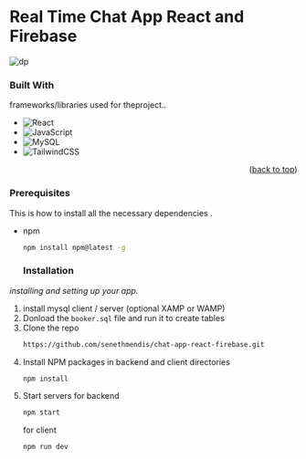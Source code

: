 # Real Time Chat App React and Firebase
![dp](https://github.com/senethmendis/book-app-react-crub-practice/blob/main/client/public/Screenshot%202024-06-30%20180131%20(1).png)

### Built With

 frameworks/libraries used for theproject..


* ![React](https://img.shields.io/badge/react-%2320232a.svg?style=for-the-badge&logo=react&logoColor=%2361DAFB)
* ![JavaScript](https://img.shields.io/badge/javascript-%23323330.svg?style=for-the-badge&logo=javascript&logoColor=%23F7DF1E)
* ![MySQL](https://img.shields.io/badge/mysql-4479A1.svg?style=for-the-badge&logo=mysql&logoColor=white)
* ![TailwindCSS](https://img.shields.io/badge/tailwindcss-%2338B2AC.svg?style=for-the-badge&logo=tailwind-css&logoColor=white)

<p align="right">(<a href="#readme-top">back to top</a>)</p>

### Prerequisites

This is  how to install all the necessary dependencies .
* npm
  ```sh
  npm install npm@latest -g
  ```

  ### Installation

_installing and setting up your app._

1. install mysql client / server (optional XAMP or WAMP)
2. Donload the ``` booker.sql ``` file and run it to create tables
3. Clone the repo
   ```sh
   https://github.com/senethmendis/chat-app-react-firebase.git
   ```
4. Install NPM packages in backend and client directories
   ```sh
   npm install
   ```
5. Start servers
   for backend
   ```sh
   npm start
   ```
   for client
   ```sh
   npm run dev
   ```

